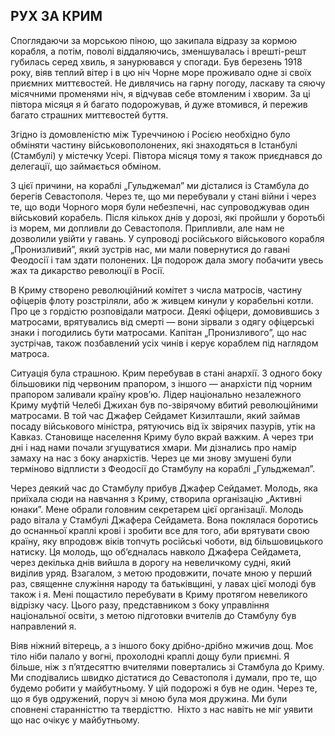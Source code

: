 ## РУХ ЗА КРИМ

Споглядаючи за морською піною, що закипала відразу за кормою корабля, а потім, поволі віддаляючись, зменшувалась і врешті-решт губилась серед хвиль, я занурювався у спогади.
Був березень 1918 року, віяв теплий вітер і в цю ніч Чорне море проживало одне зі своїх приємних миттєвостей.
Не дивлячись на гарну погоду, ласкаву та сяючу місячними променями ніч, я відчував себе втомленим і хворим.
За ці півтора місяця я й багато подорожував, й дуже втомився, й пережив багато страшних миттєвостей буття.

Згідно із домовленістю між Туреччиною і Росією необхідно було обміняти частину військовополонених, які знаходяться в Істанбулі (Стамбулі) у містечку Усері.
Півтора місяця тому я також приєднався до делегації, що займається обміном.

З цієї причини, на кораблі „Гульджемал” ми дісталися із Стамбула до берегів Севастополя.
Через те, що ми перебували у стані війни і через те, що води Чорного моря були небезпечні, нас супроводжував один військовий корабель.
Після кількох днів у дорозі, які пройшли у боротьбі із морем, ми допливли до Севастополя.
Припливли, але нам не дозволили увійти у гавань.
У супроводі російського військового корабля „Пронизливий”, який зустрів нас, ми мали повернутися до гавані Феодосії і там здати полонених.
Ця подорож дала змогу побачити увесь жах та дикарство революції в Росії.

В Криму створено революційний комітет з числа матросів, частину офіцерів флоту розстріляли, або ж живцем кинули у корабельні котли.
Про це з гордістю розповідали матроси.
Деякі офіцери, домовившись з матросами, врятувались від смерті — вони зірвали з одягу офіцерські знаки і погодились бути матросами.
Капітан „Пронизливого”, що нас зустрічав, також позбавлений усіх чинів і керує кораблем під наглядом матроса.

Ситуація була страшною.
Крим перебував в стані анархії.
З одного боку більшовики під червоним прапором, з іншого — анархісти під чорним прапором заливали країну кров’ю.
Лідер національно незалежного Криму муфтій Челебі Джихан був по-звірячому вбитий революційними матросами.
В той час Джафер Сейдамет Кизилташли, який займав посаду військового міністра, рятуючись від їх звірячих пазурів, утік на Кавказ.
Становище населення Криму було вкрай важким.
А через три дні і над нами почали згущуватися хмари.
Ми дізнались про намір замаху на нас з боку анархістів.
Через це ми знову змушені були терміново відплисти з Феодосії до Стамбулу на кораблі „Гульджемал”.

Через деякий час до Стамбулу прибув Джафер Сейдамет.
Молодь, яка приїхала сюди на навчання з Криму, створила організацію „Активні юнаки”.
Мене обрали головним секретарем цієї органiзацiї.
Молодь радо вітала у Стамбулі Джафера Сейдамета.
Вона поклялася боротись до оснанньої краплі крові і зробити все для того, аби врятувати свою країну, яку впродовж віків топчуть російські чоботи, від більшовицького натиску.
Ця молодь, що об’єдналась навколо Джафера Сейдамета, через декілька днів вийшла в дорогу на невеличкому судні, який виділив уряд.
Взагалом, з метою продовжити, почате мною у перший раз, священне служіння народу та батьківщині, у лавах цієї молоді був також і я.
Мені пощастило перебувати в Криму протягом невеликого відрізку часу.
Цього разу, представником з боку управління національної освіти, з метою підготовки вчителів до Стамбулу був направлений я.

Віяв ніжний вітерець, а з іншого боку дрібно-дрібно мжичив дощ.
Моє тіло ніби палало у вогні, прохолодні краплі дощу були приємнi.
Я  більше, ніж з п’ятдесяттю вчителями повертались зі Стамбула до Криму.
Ми сподівались швидко дістатися до Севастополя і думали, про те, що будемо робити у майбутньому.
У цій подорожі я був не один.
Через те, що я був одружений, поруч зі мною була моя дружина.
Ми були сповнені старанністтю та твердісттю. 
Ніхто з нас навіть не міг уявити що нас очікує у майбутньому.